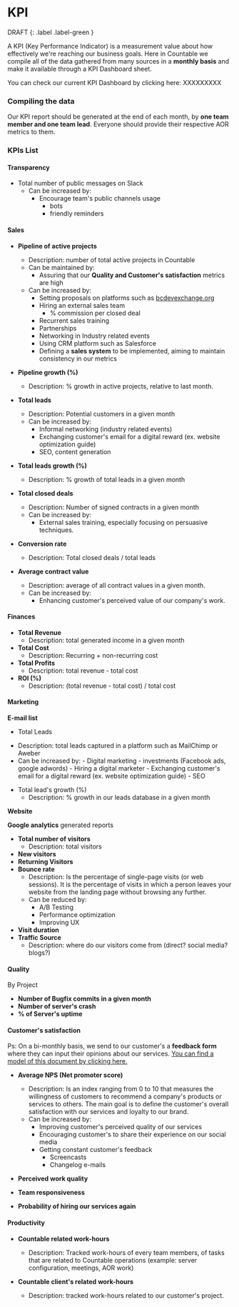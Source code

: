 # KPI

DRAFT
{: .label .label-green }

A KPI (Key Performance Indicator) is a measurement value about how effectively we're reaching our business goals. Here in Countable we compile all of the data gathered from many sources in a **monthly basis** and make it available through a KPI Dashboard sheet.

You can check our current KPI Dashboard by clicking here: XXXXXXXXX


### Compiling the data

Our KPI report should be generated at the end of each month, by **one team member and one team lead**. Everyone should provide their respective AOR metrics to them.

### KPIs List

#### Transparency

* Total number of public messages on Slack
    - Can be increased by:
        - Encourage team's public channels usage
            - bots
            - friendly reminders

#### Sales

* **Pipeline of active projects**
    - Description: number of total active projects in Countable
    - Can be maintained by:
        - Assuring that our **Quality and Customer's satisfaction** metrics are high
    - Can be increased by:
        * Setting proposals on platforms such as [bcdevexchange.org](https://bcdevexchange.org)
        * Hiring an external sales team
            - % commission per closed deal
        * Recurrent sales training
        * Partnerships
        * Networking in Industry related events
        * Using CRM platform such as Salesforce
        * Defining a **sales system** to be implemented, aiming to maintain consistency in our metrics

* **Pipeline growth (%)**
    - Description: % growth in active projects, relative to last month.

* **Total leads**
    - Description: Potential customers in a given month
    - Can be increased by:
        - Informal networking (industry related events)
        - Exchanging customer's email for a digital reward (ex. website optimization guide)
        - SEO, content generation


* **Total leads growth (%)**
    - Description: % growth of total leads in a given month

* **Total closed deals**
    - Description: Number of signed contracts in a given month
    - Can be increased by:
        - External sales training, especially focusing on persuasive techniques.

* **Conversion rate**
    - Description: Total closed deals / total leads

* **Average contract value**
    - Description: average of all contract values in a given month.
    - Can be increased by:
        - Enhancing customer's perceived value of our company's work.
<!--* Customer lifetime value-->
<!--* % New customers-->
<!-- * Existent customers-->
#### Finances

* **Total Revenue**
    - Description: total generated income in a given month
* **Total Cost**
    - Description: Recurring + non-recurring cost
* **Total Profits**
    - Description: total revenue - total cost
* **ROI (%)**
    - Description: (total revenue - total cost) / total cost

#### Marketing

**E-mail list**

* Total Leads
- Description: total leads captured in a platform such as MailChimp or Aweber
- Can be increased by:
        - Digital marketing
            - investments (Facebook ads, google adwords)
            - Hiring a digital marketer
            - Exchanging customer's email for a digital reward (ex. website optimization guide)
        - SEO
* Total lead's growth (%)
    - Description: % growth in our leads database in a given month

**Website**

**Google analytics** generated reports

* **Total number of visitors**
    - Description: total visitors
* **New visitors**
* **Returning Visitors**
* **Bounce rate**
    - Description: Is the percentage of single-page visits (or web sessions). It is the percentage of visits in which a person leaves your website from the landing page without browsing any further.
    - Can be reduced by:
        - A/B Testing
        - Performance optimization
        - Improving UX
* **Visit duration**
* **Traffic Source**
    - Description: where do our visitors come from (direct? social media? blogs?)

#### Quality

By Project

* **Number of Bugfix commits in a given month**
* **Number of server's crash**
* **% of Server's uptime**

#### Customer's satisfaction

Ps: On a bi-monthly basis, we send to our customer's a **feedback form** where they can input their opinions about our services. [You can find a model of this document by clicking here. ](https://www.surveymonkey.com/r/YXYKB63)

* **Average NPS (Net promoter score)**
    - Description: Is an index ranging from 0 to 10 that measures the willingness of customers to recommend a company's products or services to others. The main goal is to define the customer's overall satisfaction with our services and loyalty to our brand.
    - Can be increased by:
        - Improving customer's perceived quality of our services
        - Encouraging customer's to share their experience on our social media
        - Getting constant customer's feedback
            - Screencasts
            - Changelog e-mails

* **Perceived work quality**
* **Team responsiveness**
* **Probability of hiring our services again**

#### Productivity

* **Countable related work-hours**
    - Description: Tracked work-hours of every team members, of tasks that are related to Countable operations (example: server configuration, meetings, AOR work)

* **Countable client's related work-hours**
    - Description: tracked work-hours related to our customer's project.

